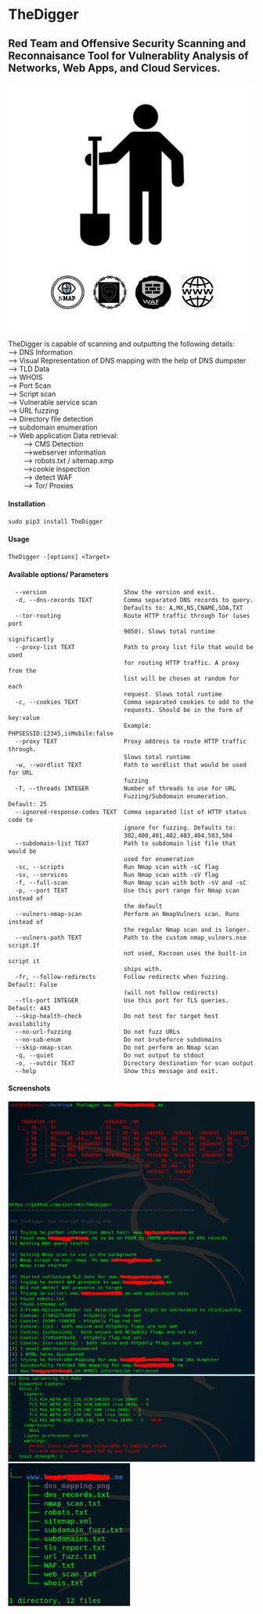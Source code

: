 # TheDigger
<h2>
Red Team and Offensive Security Scanning and Reconnaisance Tool for Vulnerablity Analysis of Networks, Web Apps, and Cloud Services.
</h2>
<img src="logo_Insight.PNG" alt="TheDigger Logo">
 <br><br>                                               
TheDigger is capable of scanning and outputting the following details:
<br>
--> DNS Information <br>
--> Visual Representation of DNS mapping with the help of DNS dumpster<br>
--> TLD Data <br>
--> WHOIS <br>
--> Port Scan <br>
--> Script scan <br>
--> Vulnerable service scan <br>
--> URL fuzzing <br>
--> Directory file detection <br>
--> subdomain enumeration <br>
--> Web application Data retrieval: <br>
&nbsp&nbsp&nbsp&nbsp&nbsp&nbsp&nbsp&nbsp--> CMS Detection <br>
&nbsp&nbsp&nbsp&nbsp&nbsp&nbsp&nbsp&nbsp-->webserver information <br>
&nbsp&nbsp&nbsp&nbsp&nbsp&nbsp&nbsp&nbsp--> robots.txt / sitemap.xmp <br>
&nbsp&nbsp&nbsp&nbsp&nbsp&nbsp&nbsp&nbsp-->cookie inspection <br>
&nbsp&nbsp&nbsp&nbsp&nbsp&nbsp&nbsp&nbsp--> detect WAF <br>
&nbsp&nbsp&nbsp&nbsp&nbsp&nbsp&nbsp&nbsp--> Tor/ Proxies <br>

<h4>Installation</h4>

``` sudo pip3 install TheDigger ```

<h4> Usage </h4>

``` TheDigger -[options] <Target> ```

<h4> Available options/ Parameters </h4>

``` Options:
  --version                      Show the version and exit.
  -d, --dns-records TEXT         Comma separated DNS records to query.
                                 Defaults to: A,MX,NS,CNAME,SOA,TXT
  --tor-routing                  Route HTTP traffic through Tor (uses port
                                 9050). Slows total runtime significantly
  --proxy-list TEXT              Path to proxy list file that would be used
                                 for routing HTTP traffic. A proxy from the
                                 list will be chosen at random for each
                                 request. Slows total runtime
  -c, --cookies TEXT             Comma separated cookies to add to the
                                 requests. Should be in the form of key:value
                                 Example: PHPSESSID:12345,isMobile:false
  --proxy TEXT                   Proxy address to route HTTP traffic through.
                                 Slows total runtime
  -w, --wordlist TEXT            Path to wordlist that would be used for URL
                                 fuzzing
  -T, --threads INTEGER          Number of threads to use for URL
                                 Fuzzing/Subdomain enumeration. Default: 25
  --ignored-response-codes TEXT  Comma separated list of HTTP status code to
                                 ignore for fuzzing. Defaults to:
                                 302,400,401,402,403,404,503,504
  --subdomain-list TEXT          Path to subdomain list file that would be
                                 used for enumeration
  -sc, --scripts                 Run Nmap scan with -sC flag
  -sv, --services                Run Nmap scan with -sV flag
  -f, --full-scan                Run Nmap scan with both -sV and -sC
  -p, --port TEXT                Use this port range for Nmap scan instead of
                                 the default
  --vulners-nmap-scan            Perform an NmapVulners scan. Runs instead of
                                 the regular Nmap scan and is longer.
  --vulners-path TEXT            Path to the custom nmap_vulners.nse script.If
                                 not used, Raccoon uses the built-in script it
                                 ships with.
  -fr, --follow-redirects        Follow redirects when fuzzing. Default: False
                                 (will not follow redirects)
  --tls-port INTEGER             Use this port for TLS queries. Default: 443
  --skip-health-check            Do not test for target host availability
  --no-url-fuzzing               Do not fuzz URLs
  --no-sub-enum                  Do not bruteforce subdomains
  --skip-nmap-scan               Do not perform an Nmap scan
  -q, --quiet                    Do not output to stdout
  -o, --outdir TEXT              Directory destination for scan output
  --help                         Show this message and exit.
  ```

  <h4>Screenshots </h4>

  <img src="SC_1.png" alt="Screenshot"> <br>
  <img src="SC_2.PNG" alt="Screenshot">
  <img src="FileStructure.PNG" alt="TheDigger File Structure">
  



        